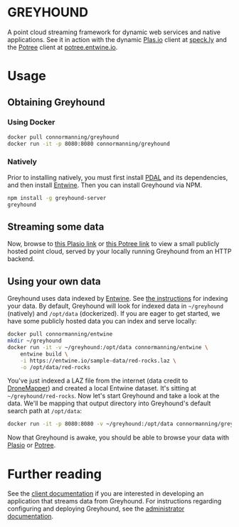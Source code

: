 # GREYHOUND

A point cloud streaming framework for dynamic web services and native applications.  See it in action with the dynamic [Plas.io](http://speck.ly) client at [speck.ly](http://speck.ly) and the [Potree](http://potree.org) client at [potree.entwine.io](http://potree.entwine.io).

# Usage

## Obtaining Greyhound

### Using Docker
```bash
docker pull connormanning/greyhound
docker run -it -p 8080:8080 connormanning/greyhound
```

### Natively

Prior to installing natively, you must first install [PDAL](https://pdal.io) and its dependencies, and then install [Entwine](https://entwine.io).  Then you can install Greyhound via NPM.

```bash
npm install -g greyhound-server
greyhound
```

## Streaming some data

Now, browse to [this Plasio link](http://speck.ly/?s=http://localhost:8080/&r=autzen) or [this Potree link](http://potree.entwine.io/data/custom.html?s=localhost:8080&r=autzen) to view a small publicly hosted point cloud, served by your locally running Greyhound from an HTTP backend.

## Using your own data

Greyhound uses data indexed by [Entwine](https://entwine.io/).  See [the instructions](https://github.com/connormanning/entwine) for indexing your data.  By default, Greyhound will look for indexed data in `~/greyhound` (natively) and `/opt/data` (dockerized).  If you are eager to get started, we have some publicly hosted data you can index and serve locally:

```bash
docker pull connormanning/entwine
mkdir ~/greyhound
docker run -it -v ~/greyhound:/opt/data connormanning/entwine \
    entwine build \
    -i https://entwine.io/sample-data/red-rocks.laz \
    -o /opt/data/red-rocks
```

You've just indexed a LAZ file from the internet (data credit to [DroneMapper](https://dronemapper.com/sample_data)) and created a local Entwine dataset.  It's sitting at `~/greyhound/red-rocks`.  Now let's start Greyhound and take a look at the data.  We'll be mapping that output directory into Greyhound's default search path at `/opt/data`:

```bash
docker run -it -p 8080:8080 -v ~/greyhound:/opt/data connormanning/greyhound
```

Now that Greyhound is awake, you should be able to browse your data with [Plasio](http://speck.ly/?s=http://localhost:8080/&r=red-rocks) or [Potree](http://potree.entwine.io/data/custom.html?s=localhost:8080&r=red-rocks).

# Further reading
See the [client documentation](https://github.com/hobu/greyhound/blob/master/doc/clientDevelopment.rst) if you are interested in developing an application that streams data from Greyhound.  For instructions regarding configuring and deploying Greyhound, see the [administrator documentation](https://github.com/hobu/greyhound/blob/master/doc/administration.rst).

